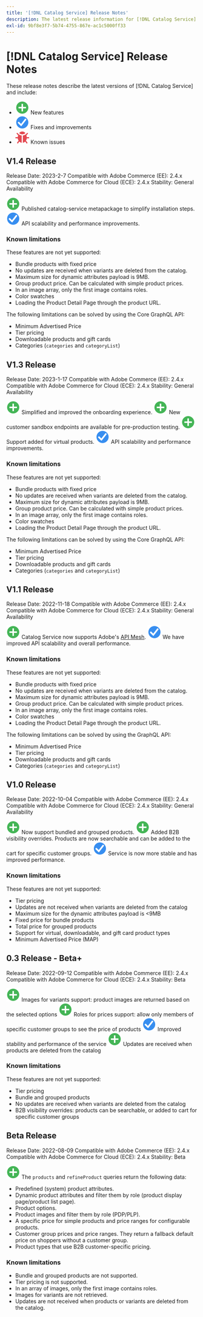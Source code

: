 ```yaml
---
title: '[!DNL Catalog Service] Release Notes'
description: The latest release information for [!DNL Catalog Service] for Adobe Commerce.
exl-id: 9bf8e3f7-5b74-4755-867e-ac1c5000ff33
---
```

# [!DNL Catalog Service] Release Notes

These release notes describe the latest versions of [!DNL Catalog Service] and include:

* ![New](../assets/new.svg) New features
* ![Fix](../assets/fix.svg) Fixes and improvements
* ![Bug](../assets/bug.svg) Known issues

## V1.4 Release

Release Date: 2023-2-7
Compatible with Adobe Commerce (EE): 2.4.x
Compatible with Adobe Commerce for Cloud (ECE): 2.4.x
Stability: General Availability

![New](../assets/new.svg) Published catalog-service metapackage to simplify installation steps.
![Fix](../assets/fix.svg) API scalability and performance improvements.


### Known limitations

These features are not yet supported:

* Bundle products with fixed price
* No updates are received when variants are deleted from the catalog.
* Maximum size for dynamic attributes payload is 9MB.
* Group product price. Can be calculated with simple product prices.
* In an image array, only the first image contains roles.
* Color swatches
* Loading the Product Detail Page through the product URL.

The following limitations can be solved by using the Core GraphQL API:

* Minimum Advertised Price
* Tier pricing
* Downloadable products and gift cards
* Categories (`categories` and `categoryList`)

## V1.3 Release

Release Date: 2023-1-17
Compatible with Adobe Commerce (EE): 2.4.x
Compatible with Adobe Commerce for Cloud (ECE): 2.4.x
Stability: General Availability

![New](../assets/new.svg) Simplified and improved the onboarding experience.
![New](../assets/new.svg) New customer sandbox endpoints are available for pre-production testing.
![New](../assets/new.svg) Support added for virtual products.
![Fix](../assets/fix.svg) API scalability and performance improvements.

### Known limitations

These features are not yet supported:

* Bundle products with fixed price
* No updates are received when variants are deleted from the catalog.
* Maximum size for dynamic attributes payload is 9MB.
* Group product price. Can be calculated with simple product prices.
* In an image array, only the first image contains roles.
* Color swatches
* Loading the Product Detail Page through the product URL.

The following limitations can be solved by using the Core GraphQL API:

* Minimum Advertised Price
* Tier pricing
* Downloadable products and gift cards
* Categories (`categories` and `categoryList`)

## V1.1 Release

Release Date: 2022-11-18
Compatible with Adobe Commerce (EE): 2.4.x
Compatible with Adobe Commerce for Cloud (ECE): 2.4.x
Stability: General Availability

![New](../assets/new.svg) Catalog Service now supports Adobe's [API Mesh](https://developer.adobe.com/graphql-mesh-gateway/).
![Fix](../assets/fix.svg) We have improved API scalability and overall performance.

### Known limitations

These features are not yet supported:

* Bundle products with fixed price
* No updates are received when variants are deleted from the catalog.
* Maximum size for dynamic attributes payload is 9MB.
* Group product price. Can be calculated with simple product prices.
* In an image array, only the first image contains roles.
* Color swatches
* Loading the Product Detail Page through the product URL.

The following limitations can be solved by using the GraphQL API:

* Minimum Advertised Price
* Tier pricing
* Downloadable products and gift cards
* Categories (`categories` and `categoryList`)

## V1.0 Release

Release Date: 2022-10-04
Compatible with Adobe Commerce (EE): 2.4.x
Compatible with Adobe Commerce for Cloud (ECE): 2.4.x
Stability: General Availability

![New](../assets/new.svg) Now support bundled and grouped products.
![New](../assets/new.svg) Added B2B visibility overrides. Products are now searchable and can be added to the cart for specific customer groups.
![Fix](../assets/fix.svg) Service is now more stable and has improved performance.

### Known limitations

These features are not yet supported:

* Tier pricing
* Updates are not received when variants are deleted from the catalog
* Maximum size for the dynamic attributes payload is <9MB
* Fixed price for bundle products
* Total price for grouped products
* Support for virtual, downloadable, and gift card product types
* Minimum Advertised Price (MAP)

## 0.3 Release - Beta+

Release Date: 2022-09-12
Compatible with Adobe Commerce (EE): 2.4.x
Compatible with Adobe Commerce for Cloud (ECE): 2.4.x
Stability: Beta

![New](../assets/new.svg) Images for variants support: product images are returned based on the selected options
![New](../assets/new.svg) Roles for prices support: allow only members of specific customer groups to see the price of products
![Fix](../assets/fix.svg) Improved stability and performance of the service
![New](../assets/new.svg) Updates are received when products are deleted from the catalog 

### Known limitations

These features are not yet supported:

* Tier pricing
* Bundle and grouped products
* No updates are received when variants are deleted from the catalog
* B2B visibility overrides: products can be searchable, or added to cart for specific customer groups

## Beta Release

Release Date: 2022-08-09
Compatible with Adobe Commerce (EE): 2.4.x
Compatible with Adobe Commerce for Cloud (ECE): 2.4.x
Stability: Beta

![New](../assets/new.svg) The `products` and `refineProduct` queries return the following data:

* Predefined (system) product attributes.
* Dynamic product attributes and filter them by role (product display page/product list page).
* Product options.
* Product images and filter them by role (PDP/PLP).
* A specific price for simple products and price ranges for configurable products.
* Customer group prices and price ranges. They return a fallback default price on shoppers without a customer group.
* Product types that use B2B customer-specific pricing.

### Known limitations

* Bundle and grouped products are not supported.
* Tier pricing is not supported.
* In an array of images, only the first image contains roles.
* Images for variants are not retrieved.
* Updates are not received when products or variants are deleted from the catalog.
